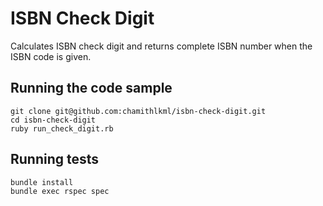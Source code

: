 # ISBN Check Digit

Calculates ISBN check digit and returns complete ISBN number when the ISBN code is given.

## Running the code sample

```
git clone git@github.com:chamithlkml/isbn-check-digit.git
cd isbn-check-digit
ruby run_check_digit.rb
```

## Running tests

```
bundle install
bundle exec rspec spec
```
